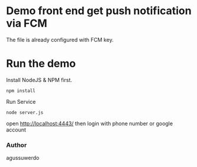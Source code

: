 # Demo front end get push notification via FCM
The file is already configured with FCM key.


# Run the demo
Install NodeJS & NPM first.
```shell
npm install
```
Run Service
```shell
node server.js
```
open [http://localhost:4443/](http://localhost:4443/)
then login with phone number or google account

### Author

agussuwerdo